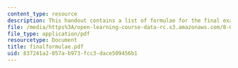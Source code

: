 ```yaml
---
content_type: resource
description: This handout contains a list of formulae for the final examination.
file: /media/https%3A/open-learning-course-data-rc.s3.amazonaws.com/8-022-physics-ii-electricity-and-magnetism-fall-2004/837241a2057ab973fcc3dace509456b1_finalformulae.pdf
file_type: application/pdf
resourcetype: Document
title: finalformulae.pdf
uid: 837241a2-057a-b973-fcc3-dace509456b1
---
```

